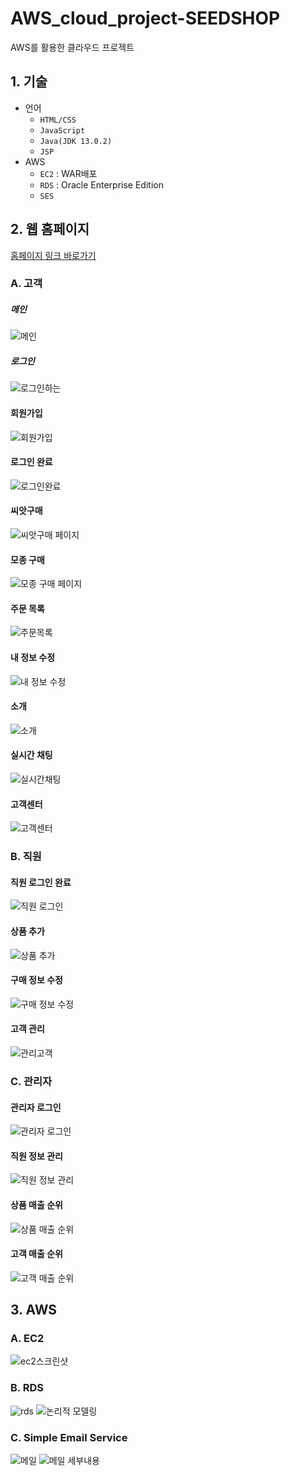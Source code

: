 # AWS_cloud_project-SEEDSHOP
 AWS를 활용한 클라우드 프로젝트
## 1. 기술 
- 언어
  - `HTML/CSS`
  - `JavaScript`
  - `Java(JDK 13.0.2)`
  - `JSP`
 - AWS
   - `EC2` : WAR배포
   - `RDS` : Oracle Enterprise Edition
   - `SES`

## 2. 웹 홈페이지
[홈페이지 링크 바로가기](http://ec2-3-37-50-123.ap-northeast-2.compute.amazonaws.com:8080/seedshop/home/index.jsp)
### A. 고객
##### 메인 
![메인](https://user-images.githubusercontent.com/67509011/120858986-89b91b80-c5be-11eb-808b-a9450b171dfb.png)
##### 로그인 
![로그인하는](https://user-images.githubusercontent.com/67509011/120860604-e74e6780-c5c0-11eb-9d8c-d2b22828b697.png)
#### 회원가입 
![회원가입](https://user-images.githubusercontent.com/67509011/120859498-49a66880-c5bf-11eb-94c4-47bb60cb1d07.png)
#### 로그인 완료 
![로그인완료](https://user-images.githubusercontent.com/67509011/120859502-4a3eff00-c5bf-11eb-9022-c06668cc56c1.png)
#### 씨앗구매 
![씨앗구매 페이지](https://user-images.githubusercontent.com/67509011/120859519-4d39ef80-c5bf-11eb-8125-883012b31d62.png)
#### 모종 구매 
![모종 구매 페이지](https://user-images.githubusercontent.com/67509011/120859511-4b702c00-c5bf-11eb-9c2d-e7b2008922fe.png)
#### 주문 목록 
![주문목록](https://user-images.githubusercontent.com/67509011/120859521-4d39ef80-c5bf-11eb-8db5-c57d3970cee9.png)
#### 내 정보 수정 
![내 정보 수정](https://user-images.githubusercontent.com/67509011/120859542-50cd7680-c5bf-11eb-8cd1-7274eba06fcc.png)
#### 소개 
![소개](https://user-images.githubusercontent.com/67509011/120859516-4ca15900-c5bf-11eb-9d1e-f7f1340659c7.png)
#### 실시간 채팅 
![실시간채팅](https://user-images.githubusercontent.com/67509011/120859517-4ca15900-c5bf-11eb-906f-25ab49148e82.png)
#### 고객센터 
![고객센터](https://user-images.githubusercontent.com/67509011/120859531-4f9c4980-c5bf-11eb-92c8-4053a8d266fe.png)


### B. 직원
#### 직원 로그인 완료 
![직원 로그인](https://user-images.githubusercontent.com/67509011/120859522-4dd28600-c5bf-11eb-928b-6841fe7324ce.png)
#### 상품 추가
![상품 추가](https://user-images.githubusercontent.com/67509011/120859513-4c08c280-c5bf-11eb-8e52-f4065d06bdb5.png)
#### 구매 정보 수정
![구매 정보 수정](https://user-images.githubusercontent.com/67509011/120859540-50cd7680-c5bf-11eb-8032-26d8345b0a24.png)
#### 고객 관리
![관리고객](https://user-images.githubusercontent.com/67509011/120859535-4f9c4980-c5bf-11eb-9ff2-cd19ea24cef8.png)

### C. 관리자
#### 관리자 로그인
![관리자 로그인](https://user-images.githubusercontent.com/67509011/120859537-5034e000-c5bf-11eb-9b01-9f464619cca3.png)
#### 직원 정보 관리
![직원 정보 관리](https://user-images.githubusercontent.com/67509011/120859523-4dd28600-c5bf-11eb-82bb-84056eb33da1.png)
#### 상품 매출 순위
![상품 매출 순위](https://user-images.githubusercontent.com/67509011/120859512-4b702c00-c5bf-11eb-8d56-fbc027f60387.png)
#### 고객 매출 순위
![고객 매출 순위](https://user-images.githubusercontent.com/67509011/120859529-4f03b300-c5bf-11eb-8ef2-53462119bacc.png)


## 3. AWS
### A. EC2
![ec2스크린샷](https://user-images.githubusercontent.com/67509011/120859528-4e6b1c80-c5bf-11eb-9ec2-5c8b74b926d5.png)
### B. RDS
![rds](https://user-images.githubusercontent.com/67509011/120861395-38129000-c5c2-11eb-9434-3ab7e13461c4.png)
![논리적 모델링](https://user-images.githubusercontent.com/67509011/120859543-51660d00-c5bf-11eb-9d32-0ea4661bc2e5.PNG)
### C. Simple Email Service
![메일](https://user-images.githubusercontent.com/67509011/120859525-4e6b1c80-c5bf-11eb-841c-4daa6d1064ef.png)
![메일 세부내용](https://user-images.githubusercontent.com/67509011/120859507-4b702c00-c5bf-11eb-9ba2-7000e15eee3c.png)

